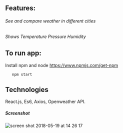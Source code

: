 ## Features:

###### See and compare weather in different cities
###### Shows Temperature	Pressure	Humidity

## To run app:
Install npm and node
https://www.npmjs.com/get-npm

```npm install
   npm start
```
## Technologies
React.js, Es6, Axios, Openweather API.

##### Screenshot

![screen shot 2018-05-19 at 14 26 17](https://user-images.githubusercontent.com/39372609/40268589-c9f964f4-5b70-11e8-880d-6740f2c5215e.png)
